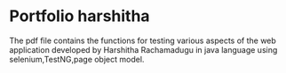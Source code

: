 # Portfolio harshitha
The pdf file contains the functions for testing various aspects of the web application developed by Harshitha Rachamadugu in java language using selenium,TestNG,page object model.

